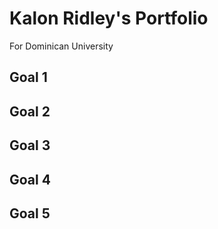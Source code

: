<body>
  <p><div><h1>Kalon Ridley's Portfolio</h1>
  For Dominican University</p></div>
  
  <div><h2>Goal 1</h2></div>
  <div><h2>Goal 2</h2></div>
  <div><h2>Goal 3</h2></div>
  <div><h2>Goal 4</h2></div>
  <div><h2>Goal 5</h2></div>
</body>
